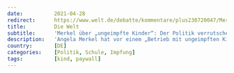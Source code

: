 ```yaml
---
date:          2021-04-28
redirect:      https://www.welt.de/debatte/kommentare/plus230720047/Merkel-ueber-ungeimpfte-Kinder-Der-Politik-verrutschen-saemtliche-Massstaebe.html
title:         Die Welt
subtitle:      'Merkel über „ungeimpfte Kinder“: Der Politik verrutschen sämtliche Maßstäbe'
description:   'Angela Merkel hat vor einem „Betrieb mit ungeimpften Kindern“ in den Grundschulen gewarnt. Damit erweckt die Kanzlerin den Eindruck, nur mit geimpften Kleinkindern könnten wir zum Normalzustand zurückkehren. Für Familien ist das der nächste Schlag in die Magengrube.'
country:       [DE]
categories:    [Politik, Schule, Impfung]
tags:          [kind, paywall]
---
```

